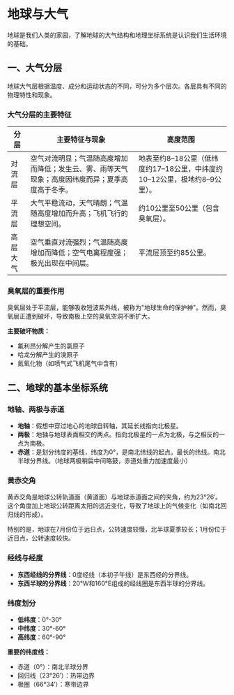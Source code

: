 # 地球与大气

地球是我们人类的家园，了解地球的大气结构和地理坐标系统是认识我们生活环境的基础。

## 一、大气分层

地球大气层根据温度、成分和运动状态的不同，可分为多个层次。各层具有不同的物理特性和现象。

### 大气分层的主要特征

| 分层     | 主要特征与现象                                                                                                   | 高度范围                                                                             |
|----------|------------------------------------------------------------------------------------------------------------------|--------------------------------------------------------------------------------------|
| 对流层   | 空气对流明显；气温随高度增加而降低；发生云、雾、雨等天气现象；高度因纬度而异；夏季高度高于冬季。                 | 地表至约8–18公里（低纬度约17–18公里，中纬度约10–12公里，极地约8–9公里）。             |
| 平流层   | 大气平稳流动，天气晴朗；气温随高度增加而升高；飞机飞行的理想空间。                                               | 约10公里至50公里（包含臭氧层）。                                                     |
| 高层大气 | 空气垂直对流强烈；气温随高度增加而降低；空气电离程度强；极光出现在中间层。                                       | 平流层顶至约85公里。                                                                 |

### 臭氧层的重要作用

臭氧层处于平流层，能够吸收短波紫外线，被称为"地球生命的保护神"。然而，臭氧层正遭到破坏，导致南极上空的臭氧空洞不断扩大。

**主要破坏物质：**
- 氟利昂分解产生的氯原子
- 哈龙分解产生的溴原子
- 氮氧化物（如喷气式飞机尾气中含有）

## 二、地球的基本坐标系统

### 地轴、两极与赤道

- **地轴**：假想中穿过地心的地球自转轴，其延长线指向北极星。
- **两极**：地轴与地球表面相交的两点。指向北极星的一点为北极，与之相反的一点为南极。
- **赤道**：是划分纬度的基线，纬度为0°，是南北纬线的起点。最长的纬线。南北半球分界线。（地球两极稍扁中间略鼓，赤道处重力加速度最小）

### 黄赤交角

黄赤交角是地球公转轨道面（黄道面）与地球赤道面之间的夹角，约为23°26′。这个角度加上地球公转距离太阳的远近变化，导致了地球上的气候变化（如南北回归线的形成）。

特别的是，地球在7月份位于远日点，公转速度较慢，北半球夏季较长；1月份位于近日点，公转速度较快。

### 经线与经度

- **东西经线的分界线**：0度经线（本初子午线）是东西经的分界线。
- **东西半球的分界线**：20°W和160°E组成的经线圈是东西半球的分界线。

### 纬度划分

- **低纬度**：0°-30°
- **中纬度**：30°-60°
- **高纬度**：60°-90°

**重要的纬度线：**
- 赤道（0°）：南北半球分界
- 回归线（23°26′）：热带边界
- 极圈（66°34′）：寒带边界